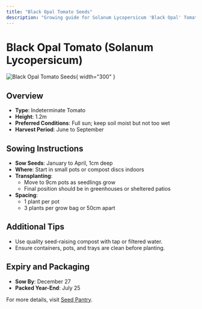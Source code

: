 ```yaml
---
title: "Black Opal Tomato Seeds"
description: "Growing guide for Solanum Lycopersicum 'Black Opal' Tomato."
---
```


# Black Opal Tomato (Solanum Lycopersicum)

![Black Opal Tomato Seeds](https://www.simplyseed.co.uk/user/products/large/Tomato%20Black%20Opal.jpg){ width="300" }

## Overview
- **Type**: Indeterminate Tomato
- **Height**: 1.2m
- **Preferred Conditions**: Full sun; keep soil moist but not too wet
- **Harvest Period**: June to September

## Sowing Instructions
- **Sow Seeds**: January to April, 1cm deep
- **Where**: Start in small pots or compost discs indoors
- **Transplanting**:
  - Move to 9cm pots as seedlings grow
  - Final position should be in greenhouses or sheltered patios
- **Spacing**:
  - 1 plant per pot
  - 3 plants per grow bag or 50cm apart

## Additional Tips
- Use quality seed-raising compost with tap or filtered water.
- Ensure containers, pots, and trays are clean before planting.

## Expiry and Packaging
- **Sow By**: December 27
- **Packed Year-End**: July 25

For more details, visit [Seed Pantry](https://www.seedpantry.co.uk).

